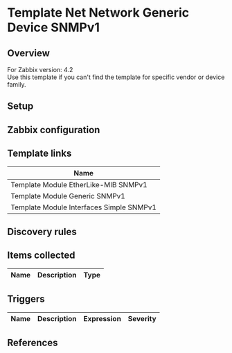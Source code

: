 
# Template Net Network Generic Device SNMPv1

## Overview

For Zabbix version: 4.2  
Use this template if you can't find the template for specific vendor or device family.

## Setup


## Zabbix configuration



## Template links

|Name|
|----|
|Template Module EtherLike-MIB SNMPv1|
|Template Module Generic SNMPv1|
|Template Module Interfaces Simple SNMPv1|

## Discovery rules


## Items collected

|Name|Description|Type|
|----|-----------|----|


## Triggers

|Name|Description|Expression|Severity|
|----|-----------|----|----|

## References

